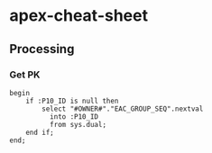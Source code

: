 # apex-cheat-sheet

## Processing

### Get PK
```
begin 
    if :P10_ID is null then
        select "#OWNER#"."EAC_GROUP_SEQ".nextval
          into :P10_ID
          from sys.dual;
    end if;
end;
```
